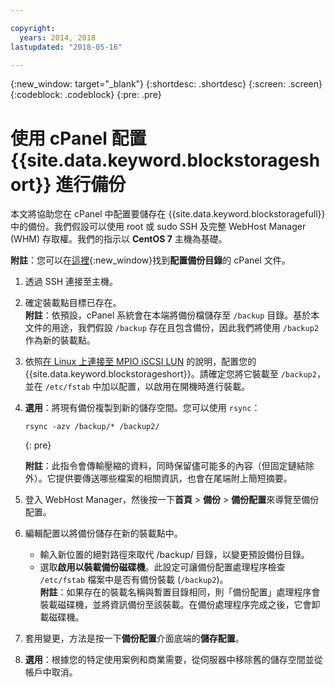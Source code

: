 ```yaml
---

copyright:
  years: 2014, 2018
lastupdated: "2018-05-16"

---
```

{:new_window: target="_blank"}
{:shortdesc: .shortdesc}
{:screen: .screen}
{:codeblock: .codeblock}
{:pre: .pre}
 
# 使用 cPanel 配置 {{site.data.keyword.blockstorageshort}} 進行備份

本文將協助您在 cPanel 中配置要儲存在 {{site.data.keyword.blockstoragefull}} 中的備份。我們假設可以使用 root 或 sudo SSH 及完整 WebHost Manager (WHM) 存取權。我們的指示以 **CentOS 7** 主機為基礎。

**附註**：您可以在[這裡](https://docs.cpanel.net/display/68Docs/Backup+Configuration#BackupConfiguration-ConfigureBackupDirectory){:new_window}找到**配置備份目錄**的 cPanel 文件。

1. 透過 SSH 連接至主機。

2. 確定裝載點目標已存在。<br />
   **附註**：依預設，cPanel 系統會在本端將備份檔儲存至 `/backup` 目錄。基於本文件的用途，我們假設 `/backup` 存在且包含備份，因此我們將使用 `/backup2` 作為新的裝載點。
   
3. 依照[在 Linux 上連接至 MPIO iSCSI LUN](accessing_block_storage_linux.html) 的說明，配置您的 {{site.data.keyword.blockstorageshort}}。請確定您將它裝載至 `/backup2`，並在 `/etc/fstab` 中加以配置，以啟用在開機時進行裝載。

4. **選用**：將現有備份複製到新的儲存空間。您可以使用 `rsync`：
   ```
   rsync -azv /backup/* /backup2/
   ```
   {: pre}
    
    **附註**：此指令會傳輸壓縮的資料，同時保留儘可能多的內容（但固定鏈結除外）。它提供要傳送哪些檔案的相關資訊，也會在尾端附上簡短摘要。
    
5. 登入 WebHost Manager，然後按一下**首頁** > **備份** > **備份配置**來導覽至備份配置。

6. 編輯配置以將備份儲存在新的裝載點中。 
    - 輸入新位置的絕對路徑來取代 /backup/ 目錄，以變更預設備份目錄。 
    - 選取**啟用以裝載備份磁碟機**。此設定可讓備份配置處理程序檢查 `/etc/fstab` 檔案中是否有備份裝載 (`/backup2`)。<br /> **附註**：如果存在的裝載名稱與暫置目錄相同，則「備份配置」處理程序會裝載磁碟機，並將資訊備份至該裝載。在備份處理程序完成之後，它會卸載磁碟機。 

7. 套用變更，方法是按一下**備份配置**介面底端的**儲存配置**。

8. **選用**：根據您的特定使用案例和商業需要，從伺服器中移除舊的儲存空間並從帳戶中取消。

